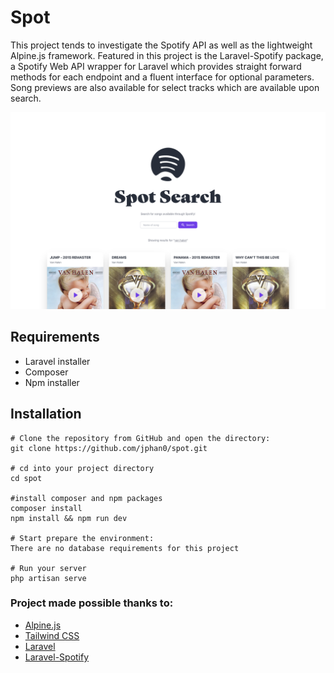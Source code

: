 # Spot

This project tends to investigate the Spotify API as well as the lightweight Alpine.js framework. Featured in this project is the Laravel-Spotify package, a Spotify Web API wrapper for Laravel which provides straight forward methods for each endpoint and a fluent interface for optional parameters. Song previews are also available for select tracks which are available upon search.

![Screenshot of Spot](https://github.com/jphan0/spot/blob/main/ss.png)

## Requirements

- Laravel installer
- Composer
- Npm installer

## Installation

```
# Clone the repository from GitHub and open the directory:
git clone https://github.com/jphan0/spot.git

# cd into your project directory
cd spot

#install composer and npm packages
composer install
npm install && npm run dev

# Start prepare the environment:
There are no database requirements for this project

# Run your server
php artisan serve

```

### Project made possible thanks to:

- [Alpine.js](https://alpinejs.dev/)
- [Tailwind CSS](https://tailwindcss.com/)
- [Laravel](https://laravel.com/docs/8.x)
- [Laravel-Spotify](https://github.com/aerni/laravel-spotify)

